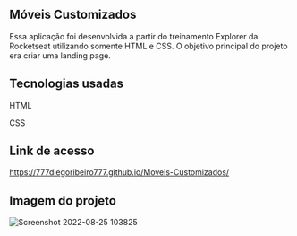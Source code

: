 ## Móveis Customizados
Essa aplicação foi desenvolvida a partir do treinamento Explorer da Rocketseat utilizando somente HTML e CSS. O objetivo principal do projeto era criar uma landing page.   

## Tecnologias usadas
HTML

CSS

## Link de acesso
https://777diegoribeiro777.github.io/Moveis-Customizados/

## Imagem do projeto
![Screenshot 2022-08-25 103825](https://user-images.githubusercontent.com/51891308/186679867-0b313d92-a19a-49e3-9ac8-2f7ef6ed30bb.png)
